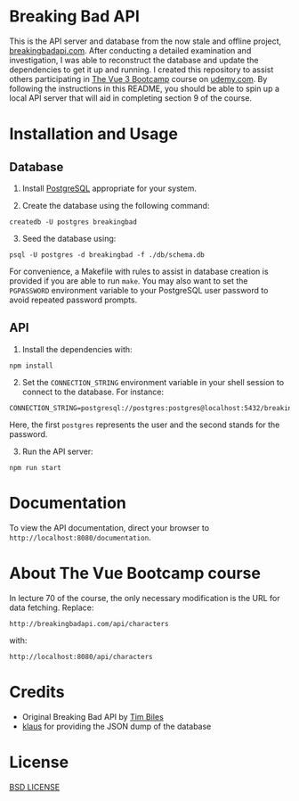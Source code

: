 # Breaking Bad API

This is the API server and database from the now stale and offline project, [breakingbadapi.com][]. After conducting a detailed examination and investigation, I was able to reconstruct the database and update the dependencies to get it up and running. I created this repository to assist others participating in [The Vue 3 Bootcamp][] course on [udemy.com][]. By following the instructions in this README, you should be able to spin up a local API server that will aid in completing section 9 of the course.

# Installation and Usage

## Database

1) Install [PostgreSQL][] appropriate for your system.

2) Create the database using the following command:

```
createdb -U postgres breakingbad
```

3) Seed the database using:

```
psql -U postgres -d breakingbad -f ./db/schema.db
```

For convenience, a Makefile with rules to assist in database creation is provided if you are able to run `make`. You may also want to set the `PGPASSWORD` environment variable to your PostgreSQL user password to avoid repeated password prompts.

## API

1) Install the dependencies with:

```
npm install
```

2) Set the `CONNECTION_STRING` environment variable in your shell session to connect to the database. For instance:

```
CONNECTION_STRING=postgresql://postgres:postgres@localhost:5432/breakingbad
```

Here, the first `postgres` represents the user and the second stands for the password.

3) Run the API server:

```
npm run start
```

# Documentation

To view the API documentation, direct your browser to `http://localhost:8080/documentation`.

# About The Vue Bootcamp course

In lecture 70 of the course, the only necessary modification is the URL for data fetching. Replace:

```
http://breakingbadapi.com/api/characters
```

with:

```
http://localhost:8080/api/characters
```

# Credits

- Original Breaking Bad API by [Tim Biles][]
- [klaus][] for providing the JSON dump of the database

# License

[BSD LICENSE][]

[breakingbadapi.com]: https://github.com/timbiles/Breaking-Bad--API
[The Vue 3 Bootcamp]: https://www.udemy.com/course/the-vue-3-bootcamp-the-complete-developer-guide
[udemy.com]: https://www.udemy.com
[PostgreSQL]: https://www.postgresql.org/download/
[Tim Biles]: https://github.com/timbiles
[klaus]: https://github.com/nickdyar
[BSD LICENSE]: ./LICENSE.rst
